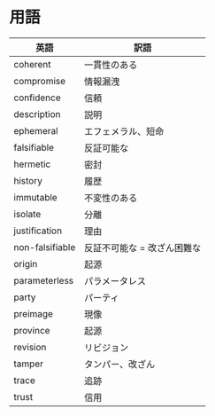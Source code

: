 # 用語

| 英語            | 訳語                        |
| --------------- | --------------------------- |
| coherent        | 一貫性のある                |
| compromise      | 情報漏洩                    |
| confidence      | 信頼                        |
| description     | 説明                        |
| ephemeral       | エフェメラル、短命          |
| falsifiable     | 反証可能な                  |
| hermetic        | 密封                        |
| history         | 履歴                        |
| immutable       | 不変性のある                |
| isolate         | 分離                        |
| justification   | 理由                        |
| non-falsifiable | 反証不可能な = 改ざん困難な |
| origin          | 起源                        |
| parameterless   | パラメータレス              |
| party           | パーティ                    |
| preimage        | 現像                        |
| province        | 起源                        |
| revision        | リビジョン                  |
| tamper          | タンパー、改ざん            |
| trace           | 追跡                        |
| trust           | 信用                        |
